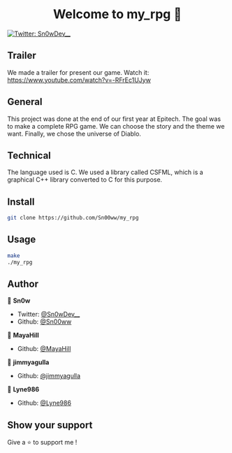 <h1 align="center">Welcome to my_rpg 👋</h1>
<p>
  <a href="https://twitter.com/Sn0wDev__" target="_blank">
    <img alt="Twitter: Sn0wDev__" src="https://img.shields.io/twitter/follow/Sn0wDev__.svg?style=social" />
  </a>
</p>

## Trailer

We made a trailer for present our game. Watch it: https://www.youtube.com/watch?v=-RFrEc1UJyw

## General

This project was done at the end of our first year at Epitech. The goal was to make a complete RPG game. We can choose the story and the theme we want. Finally, we chose the universe of Diablo.

## Technical

The language used is C. We used a library called CSFML, which is a graphical C++ library converted to C for this purpose.

## Install

```sh
git clone https://github.com/Sn00ww/my_rpg
```

## Usage

```sh
make
./my_rpg
```

## Author

👤 **Sn0w**

* Twitter: [@Sn0wDev__](https://twitter.com/Sn0wDev__)
* Github: [@Sn00ww](https://github.com/Sn00ww)

👤 **MayaHill**

* Github: [@MayaHill](https://github.com/MayaHill)

👤 **jimmyagulla**

* Github: [@jimmyagulla](https://github.com/jimmyagulla)

👤 **Lyne986**

* Github: [@Lyne986](https://github.com/Lyne986)

## Show your support

Give a ⭐️ to support me !
